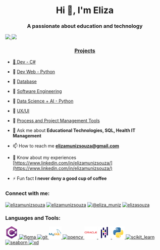 <h1 align="center">Hi 👋, I'm Eliza</h1>
<h3 align="center">A passionate about education and technology</h3>

<div>
  <a href="https://github.com/emssouza">
  <img height="180em" src="https://github-readme-stats.vercel.app/api?username=emssouza&show_icons=true&theme=dracula&include_all_commits=true&count_private=true"/>
  <img height="180em" src="https://github-readme-stats.vercel.app/api/top-langs/?username=emssouza&layout=compact&langs_count=16&theme=dracula"/>
</div>


<h3 align="center">Projects</h3>

- 🔭 [Dev - C#](https://github.com/emssouza/DevWebPythonProjetoEstudo2020_02)

- 🔭 [Dev Web - Python](https://github.com/emssouza/DevWebPythonProjetoEstudo2020_02)

- 🔭 [Database](https://github.com/emssouza/DevWebPythonProjetoEstudo2020_02)

- 🔭 [Software Engineering](https://github.com/emssouza/EngSoftwareAppMercadoDelivery)

- 🔭 [Data Science + AI - Python](https://github.com/emssouza/)

- 🔭 [UX/UI](https://github.com/emssouza/)

- 🔭 [Process and Project Management Tools](https://github.com/emssouza/)



- 💬 Ask me about **Educational Technologies, SQL, Health IT Management**

- 📫 How to reach me **elizamunizsouza@gmail.com**

- 📄 Know about my experiences [https://www.linkedin.com/in/elizamunizsouza/](https://www.linkedin.com/in/elizamunizsouza/)

- ⚡ Fun fact **I never deny a good cup of coffee**

<h3 align="left">Connect with me: </h3>
<p align="left">
<a href="https://linkedin.com/in/elizamunizsouza" target="blank"><img align="center" src="https://raw.githubusercontent.com/rahuldkjain/github-profile-readme-generator/master/src/images/icons/Social/linked-in-alt.svg" alt="elizamunizsouza" height="30" width="40" /></a>
<a href="https://fb.com/elizamunizsouza" target="blank"><img align="center" src="https://raw.githubusercontent.com/rahuldkjain/github-profile-readme-generator/master/src/images/icons/Social/facebook.svg" alt="elizamunizsouza" height="30" width="40" /></a>
<a href="https://instagram.com/@eliza_muniz" target="blank"><img align="center" src="https://raw.githubusercontent.com/rahuldkjain/github-profile-readme-generator/master/src/images/icons/Social/instagram.svg" alt="@eliza_muniz" height="30" width="40" /></a>
<a href="https://dribbble.com/elizasouza" target="blank"><img align="center" src="https://raw.githubusercontent.com/rahuldkjain/github-profile-readme-generator/master/src/images/icons/Social/dribbble.svg" alt="elizasouza" height="30" width="40" /></a>
</p>

<h3 align="left">Languages and Tools:</h3>
<p align="left"> <a href="https://www.w3schools.com/cs/" target="_blank" rel="noreferrer"> <img src="https://raw.githubusercontent.com/devicons/devicon/master/icons/csharp/csharp-original.svg" alt="csharp" width="40" height="40"/> </a> <a href="https://www.figma.com/" target="_blank" rel="noreferrer"> <img src="https://www.vectorlogo.zone/logos/figma/figma-icon.svg" alt="figma" width="40" height="40"/> </a> <a href="https://git-scm.com/" target="_blank" rel="noreferrer"> <img src="https://www.vectorlogo.zone/logos/git-scm/git-scm-icon.svg" alt="git" width="40" height="40"/> </a> <a href="https://www.mysql.com/" target="_blank" rel="noreferrer"> <img src="https://raw.githubusercontent.com/devicons/devicon/master/icons/mysql/mysql-original-wordmark.svg" alt="mysql" width="40" height="40"/> </a> <a href="https://opencv.org/" target="_blank" rel="noreferrer"> <img src="https://www.vectorlogo.zone/logos/opencv/opencv-icon.svg" alt="opencv" width="40" height="40"/> </a> <a href="https://www.oracle.com/" target="_blank"rel="noreferrer"> <img src="https://raw.githubusercontent.com/devicons/devicon/master/icons/oracle/oracle-original.svg" alt="oracle" width="40" height="40"/> </a> <a href="https://pandas.pydata.org/" target="_blank" rel="noreferrer"> <img src="https://raw.githubusercontent.com/devicons/devicon/2ae2a900d2f041da66e950e4d48052658d850630/icons/pandas/pandas-original.svg" alt="pandas" width="40" height="40"/> </a> <a href="https://www.python.org" target="_blank" rel="noreferrer"> <img src="https://raw.githubusercontent.com/devicons/devicon/master/icons/python/python-original.svg" alt="python" width="40" height="40"/> </a> <a href="https://scikit-learn.org/" target="_blank" rel="noreferrer"> <img src="https://upload.wikimedia.org/wikipedia/commons/0/05/Scikit_learn_logo_small.svg" alt="scikit_learn" width="40" height="40"/> </a> <a href="https://seaborn.pydata.org/" target="_blank" rel="noreferrer"> <img src="https://seaborn.pydata.org/_images/logo-mark-lightbg.svg" alt="seaborn" width="40" height="40"/> </a> <a href="https://www.adobe.com/products/xd.html" target="_blank" rel="noreferrer"> <img src="https://cdn.worldvectorlogo.com/logos/adobe-xd.svg" alt="xd" width="40" height="40"/> </a> </p>
